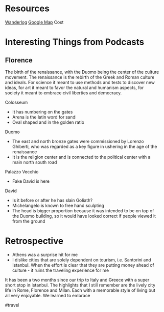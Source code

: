 # Resources

[Wanderlog](https://wanderlog.com/plan/xscupmqpmkszuncj/trip-to-europe)
[Google Map](https://maps.app.goo.gl/5ZqFz8xSByTcHKN98)
Cost
# Interesting Things from Podcasts

## Florence 
The birth of the renaissance, with the Duomo being the center of the culture movement. The renaissance is the rebirth of the Greek and Roman culture and ideals. For science it meant to use methods and tests to discover new ideas, for art it meant to favor the natural and humanism aspects, for society it meant to embrace civil liberties and democracy.

Colosseum
- It has numbering on the gates
- Arena is the latin word for sand
- Oval shaped and in the golden ratio

Duomo
- The east and north bronze gates were commissioned by Lorenzo Ghiberti, who was regarded as a key figure in ushering in the age of the renaissance
- It is the religion center and is connected to the political center with a main north south road

Palazzo Vecchio
- Fake David is here

David
- Is it before or after he has slain Goliath?
- Michelangelo is known to free hand sculpting
- The head is bigger proportion because it was intended to be on top of the Duomo building, so it would have looked correct if people viewed it from the ground

# Retrospective
- Athens was a surprise hit for me
- I dislike cities that are solely dependent on tourism, i.e. Santorini and Istanbul. When the effort is clear that they are putting money ahead of culture - it ruins the traveling experience for me 

It has been a two months since our trip to Italy and Greece with a super short stop in Istanbul. The highlights that I still remember are the lively city life in Rome, Florence and Milan. Each with a memorable style of living but all very enjoyable. We learned to embrace 


#travel 
